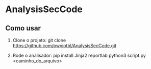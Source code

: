 # AnalysisSecCode
## Como usar

1. Clone o projeto:
   git clone https://github.com/pwviptbl/AnalysisSecCode.git

2. Rode o analisador:
    pip install Jinja2 reportlab
    python3 script.py <caminho_do_arquivo>